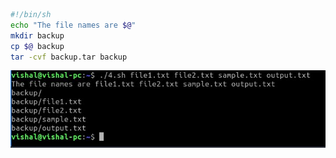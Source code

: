 ```bash
#!/bin/sh
echo "The file names are $@"
mkdir backup
cp $@ backup
tar -cvf backup.tar backup
```
![loading...](ss4.jpg)
